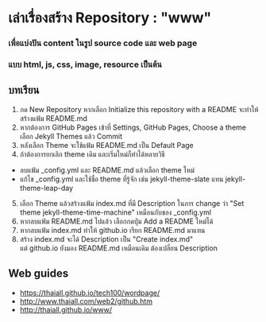 # เล่าเรื่องสร้าง Repository : "www"
### เพื่อแบ่งปัน content ในรูป source code และ web page
### แบบ html, js, css, image, resource เป็นต้น

## บทเรียน
1. กด New Repository
หากเลือก Initialize this repository with a README จะทำให้สร้างแฟ้ม README.md
2. หากต้องการ GitHub Pages
เข้าที่ Settings, GitHub Pages, Choose a theme เลือก Jekyll Themes แล้ว Commit
3. หลังเลือก Theme จะใช้แฟ้ม README.md เป็น Default Page
4. ถ้าต้องการยกเลิก theme เดิม และเริ่มใหม่ก็ทำได้หลายวิธี
- ลบแฟ้ม _config.yml และ README.md แล้วเลือก theme ใหม่
- แก้ไข _config.yml และใช้ชื่อ theme ที่รู้จัก 
เช่น jekyll-theme-slate แทน jekyll-theme-leap-day
5. เลือก Theme แล้วสร้างแฟ้ม index.md 
ที่มี Description ในการ change ว่า "Set theme jekyll-theme-time-machine"
เหมือนกับของ _config.yml
6. หากลบแฟ้ม README.md ไปแล้ว เลือกกดปุ่ม Add a README ใหม่ได้
7. หากลบแฟ้ม index.md ทำให้ github.io เรียก README.md มาแทน
8. สร้าง index.md จะได้ Description เป็น "Create index.md" \
แต่ github.io ยังมอง README.md เหมือนเดิม ต้องเปลี่ยน Description

## Web guides
+ https://thaiall.github.io/tech100/wordpage/
+ http://www.thaiall.com/web2/github.htm
+ http://thaiall.github.io/www/ 
